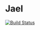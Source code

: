 Jael
====
[![Build Status](https://travis-ci.org/woehr/Jael.svg?branch=master)](https://travis-ci.org/woehr/Jael)
